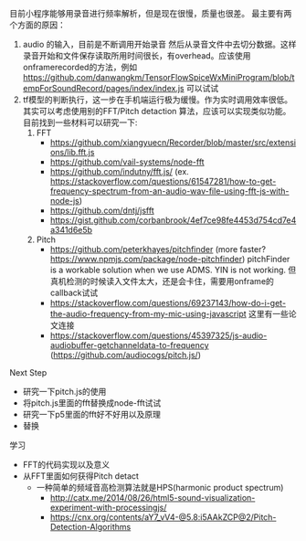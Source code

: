 目前小程序能够用录音进行频率解析，但是现在很慢，质量也很差。
最主要有两个方面的原因：
1. audio 的输入，目前是不断调用开始录音 然后从录音文件中去切分数据。这样录音开始和文件保存读取所用时间很长，有overhead。应该使用onframerecorded的方法，例如 https://github.com/danwangkm/TensorFlowSpiceWxMiniProgram/blob/tempForSoundRecord/pages/index/index.js 可以试试
2. tf模型的判断执行，这一步在手机端运行极为缓慢。作为实时调用效率很低。其实可以考虑使用别的FFT/Pitch detaction 算法，应该可以实现类似功能。目前找到一些材料可以研究一下:
    1. FFT
        * https://github.com/xiangyuecn/Recorder/blob/master/src/extensions/lib.fft.js
        * https://github.com/vail-systems/node-fft
        * https://github.com/indutny/fft.js/ (ex. https://stackoverflow.com/questions/61547281/how-to-get-frequency-spectrum-from-an-audio-wav-file-using-fft-js-with-node-js)
        * https://github.com/dntj/jsfft
        * https://gist.github.com/corbanbrook/4ef7ce98fe4453d754cd7e4a341d6e5b
    2. Pitch
        * https://github.com/peterkhayes/pitchfinder (more faster? https://www.npmjs.com/package/node-pitchfinder) pitchFinder is a workable solution when we use ADMS. YIN is not working. 但真机检测的时候读入文件太大，还是会卡住，需要用onframe的callback试试
        * https://stackoverflow.com/questions/69237143/how-do-i-get-the-audio-frequency-from-my-mic-using-javascript 这里有一些论文连接
        * https://stackoverflow.com/questions/45397325/js-audio-audiobuffer-getchanneldata-to-frequency (https://github.com/audiocogs/pitch.js/)

Next Step
* 研究一下pitch.js的使用
* 将pitch.js里面的fft替换成node-fft试试
* 研究一下p5里面的fft好不好用以及原理
* 替换

学习
* FFT的代码实现以及意义
* 从FFT里面如何获得Pitch detact
  * 一种简单的频域音高检测算法就是HPS(harmonic product spectrum)
    * http://catx.me/2014/08/26/html5-sound-visualization-experiment-with-processingjs/
    * https://cnx.org/contents/aY7_vV4-@5.8:i5AAkZCP@2/Pitch-Detection-Algorithms
        